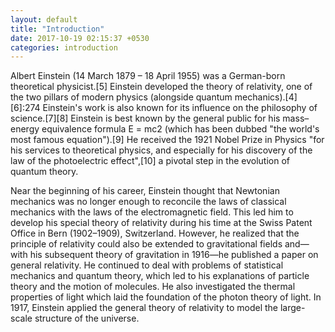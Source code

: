 ```yaml
---
layout: default
title: "Introduction"
date: 2017-10-19 02:15:37 +0530
categories: introduction
---
```


Albert Einstein (14 March 1879 – 18 April 1955) was a German-born theoretical physicist.[5] Einstein developed the theory of relativity, one of the two pillars of modern physics (alongside quantum mechanics).[4][6]:274 Einstein's work is also known for its influence on the philosophy of science.[7][8] Einstein is best known by the general public for his mass–energy equivalence formula E = mc2 (which has been dubbed "the world's most famous equation").[9] He received the 1921 Nobel Prize in Physics "for his services to theoretical physics, and especially for his discovery of the law of the photoelectric effect",[10] a pivotal step in the evolution of quantum theory.

Near the beginning of his career, Einstein thought that Newtonian mechanics was no longer enough to reconcile the laws of classical mechanics with the laws of the electromagnetic field. This led him to develop his special theory of relativity during his time at the Swiss Patent Office in Bern (1902–1909), Switzerland. However, he realized that the principle of relativity could also be extended to gravitational fields and—with his subsequent theory of gravitation in 1916—he published a paper on general relativity. He continued to deal with problems of statistical mechanics and quantum theory, which led to his explanations of particle theory and the motion of molecules. He also investigated the thermal properties of light which laid the foundation of the photon theory of light. In 1917, Einstein applied the general theory of relativity to model the large-scale structure of the universe.